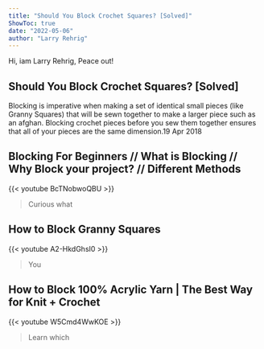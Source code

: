 ```yaml
---
title: "Should You Block Crochet Squares? [Solved]"
ShowToc: true 
date: "2022-05-06"
author: "Larry Rehrig" 
---
```


Hi, iam Larry Rehrig, Peace out!
## Should You Block Crochet Squares? [Solved]
 Blocking is imperative when making a set of identical small pieces (like Granny Squares) that will be sewn together to make a larger piece such as an afghan. Blocking crochet pieces before you sew them together ensures that all of your pieces are the same dimension.19 Apr 2018

## Blocking For Beginners // What is Blocking // Why Block your project? // Different Methods
{{< youtube BcTNobwoQBU >}}
>Curious what 

## How to Block Granny Squares
{{< youtube A2-HkdGhsI0 >}}
>You

## How to Block 100% Acrylic Yarn | The Best Way for Knit + Crochet
{{< youtube W5Cmd4WwKOE >}}
>Learn which 

